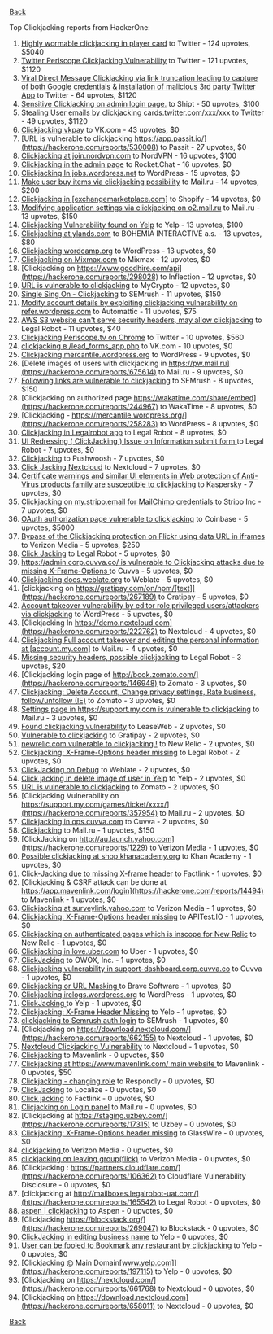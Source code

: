 [Back](../README.md)

Top Clickjacking reports from HackerOne:

1. [Highly wormable clickjacking in player card](https://hackerone.com/reports/85624) to Twitter - 124 upvotes, $5040
2. [Twitter Periscope Clickjacking Vulnerability](https://hackerone.com/reports/591432) to Twitter - 121 upvotes, $1120
3. [Viral Direct Message Clickjacking via link truncation leading to capture of both Google credentials & installation of malicious 3rd party Twitter App](https://hackerone.com/reports/643274) to Twitter - 64 upvotes, $1120
4. [Sensitive Clickjacking on admin login page.](https://hackerone.com/reports/389145) to Shipt - 50 upvotes, $100
5. [Stealing User emails by clickjacking cards.twitter.com/xxx/xxx](https://hackerone.com/reports/154963) to Twitter - 49 upvotes, $1120
6. [Clickjacking vkpay](https://hackerone.com/reports/374817) to VK.com - 43 upvotes, $0
7. [URL is vulnerable to clickjacking  https://app.passit.io/](https://hackerone.com/reports/530008) to Passit - 27 upvotes, $0
8. [Clickjacking at join.nordvpn.com](https://hackerone.com/reports/765955) to NordVPN - 16 upvotes, $100
9. [Clickjacking in the admin page](https://hackerone.com/reports/728004) to Rocket.Chat - 16 upvotes, $0
10. [Clickjacking In jobs.wordpress.net](https://hackerone.com/reports/223024) to WordPress - 15 upvotes, $0
11. [Make user buy items via clickjacking possibility](https://hackerone.com/reports/471967) to Mail.ru - 14 upvotes, $200
12. [Clickjacking in [exchangemarketplace.com]](https://hackerone.com/reports/658217) to Shopify - 14 upvotes, $0
13. [Modifying application settings via clickjacking on o2.mail.ru](https://hackerone.com/reports/355774) to Mail.ru - 13 upvotes, $150
14. [Clickjacking Vulnerability found on Yelp](https://hackerone.com/reports/214087) to Yelp - 13 upvotes, $100
15. [Clickjacking at ylands.com](https://hackerone.com/reports/405342) to BOHEMIA INTERACTIVE a.s. - 13 upvotes, $80
16. [Clickjacking wordcamp.org](https://hackerone.com/reports/230581) to WordPress - 13 upvotes, $0
17. [Clickjacking on Mixmax.com](https://hackerone.com/reports/234713) to Mixmax - 12 upvotes, $0
18. [Clickjacking on https://www.goodhire.com/api](https://hackerone.com/reports/298028) to Inflection - 12 upvotes, $0
19. [URL is vulnerable to clickjacking](https://hackerone.com/reports/712376) to MyCrypto - 12 upvotes, $0
20. [Single Sing On - Clickjacking](https://hackerone.com/reports/299009) to SEMrush - 11 upvotes, $150
21. [Modify account details by exploiting clickjacking vulnerability on refer.wordpress.com](https://hackerone.com/reports/765355) to Automattic - 11 upvotes, $75
22. [AWS S3 website can't serve security headers, may allow clickjacking](https://hackerone.com/reports/149572) to Legal Robot - 11 upvotes, $40
23. [Clickjacking Periscope.tv on Chrome](https://hackerone.com/reports/198622) to Twitter - 10 upvotes, $560
24. [clickjacking в /lead_forms_app.php](https://hackerone.com/reports/294334) to VK.com - 10 upvotes, $0
25. [Clickjacking mercantile.wordpress.org](https://hackerone.com/reports/264125) to WordPress - 9 upvotes, $0
26. [Delete images of users  with clickjacking in https://pw.mail.ru](https://hackerone.com/reports/675614) to Mail.ru - 9 upvotes, $0
27. [Following links are vulnerable to clickjacking](https://hackerone.com/reports/289246) to SEMrush - 8 upvotes, $150
28. [Clickjacking on authorized page https://wakatime.com/share/embed](https://hackerone.com/reports/244967) to WakaTime - 8 upvotes, $0
29. [Clickjacking - https://mercantile.wordpress.org/](https://hackerone.com/reports/258283) to WordPress - 8 upvotes, $0
30. [Clickjacking in Legalrobot app](https://hackerone.com/reports/270454) to Legal Robot - 8 upvotes, $0
31. [UI Redressing ( ClickJacking ) Issue on Information submit form ](https://hackerone.com/reports/163753) to Legal Robot - 7 upvotes, $0
32. [Clickjacking](https://hackerone.com/reports/200419) to Pushwoosh - 7 upvotes, $0
33. [Click Jacking Nextcloud](https://hackerone.com/reports/347782) to Nextcloud - 7 upvotes, $0
34. [Certificate warnings and similar UI elements in Web protection of Anti-Virus products family are susceptible to clickjacking](https://hackerone.com/reports/463695) to Kaspersky - 7 upvotes, $0
35. [Clickjacking on my.stripo.email for MailChimp credentials ](https://hackerone.com/reports/737625) to Stripo Inc - 7 upvotes, $0
36. [OAuth authorization page vulnerable to clickjacking](https://hackerone.com/reports/65825) to Coinbase - 5 upvotes, $5000
37. [Bypass of the Clickjacking protection on Flickr using data URL in iframes](https://hackerone.com/reports/7264) to Verizon Media - 5 upvotes, $250
38. [Click Jacking](https://hackerone.com/reports/163888) to Legal Robot - 5 upvotes, $0
39. [https://admin.corp.cuvva.co/ is vulnerable to Clickjacking attacks due to missing X-Frame-Options ](https://hackerone.com/reports/231434) to Cuvva - 5 upvotes, $0
40. [Clickjacking docs.weblate.org](https://hackerone.com/reports/223391) to Weblate - 5 upvotes, $0
41. [clickjacking on https://gratipay.com/on/npm/[text]](https://hackerone.com/reports/267189) to Gratipay - 5 upvotes, $0
42. [Account takeover vulnerability by editor role privileged users/attackers via clickjacking](https://hackerone.com/reports/388254) to WordPress - 5 upvotes, $0
43. [Clickjacking In https://demo.nextcloud.com](https://hackerone.com/reports/222762) to Nextcloud - 4 upvotes, $0
44. [Clickjacking Full account takeover and editing the personal information at [account.my.com]](https://hackerone.com/reports/261652) to Mail.ru - 4 upvotes, $0
45. [Missing security headers, possible clickjacking](https://hackerone.com/reports/64645) to Legal Robot - 3 upvotes, $20
46. [Clickjacking login page of http://book.zomato.com/](https://hackerone.com/reports/146948) to Zomato - 3 upvotes, $0
47. [Clickjacking: Delete Account, Change privacy settings, Rate business, follow/unfollow (IE)](https://hackerone.com/reports/338569) to Zomato - 3 upvotes, $0
48. [Settings page in https://support.my.com is vulnerable to clickjacking](https://hackerone.com/reports/667400) to Mail.ru - 3 upvotes, $0
49. [Found clickjacking vulnerability](https://hackerone.com/reports/119828) to LeaseWeb - 2 upvotes, $0
50. [Vulnerable to clickjacking](https://hackerone.com/reports/123782) to Gratipay - 2 upvotes, $0
51. [newrelic.com vulnerable to clickjacking !](https://hackerone.com/reports/123126) to New Relic - 2 upvotes, $0
52. [Clickjacking: X-Frame-Options header missing](https://hackerone.com/reports/163646) to Legal Robot - 2 upvotes, $0
53. [ClickJacking on Debug](https://hackerone.com/reports/225555) to Weblate - 2 upvotes, $0
54. [Click jacking in delete image of user in Yelp](https://hackerone.com/reports/201848) to Yelp - 2 upvotes, $0
55. [URL is vulnerable to clickjacking](https://hackerone.com/reports/337219) to Zomato - 2 upvotes, $0
56. [Clickjacking Vulnerability on https://support.my.com/games/ticket/xxxx/](https://hackerone.com/reports/357954) to Mail.ru - 2 upvotes, $0
57. [Clickjacking in ops.cuvva.com](https://hackerone.com/reports/583624) to Cuvva - 2 upvotes, $0
58. [Clickjacking](https://hackerone.com/reports/8724) to Mail.ru - 1 upvotes, $150
59. [ClickJacking on http://au.launch.yahoo.com](https://hackerone.com/reports/1229) to Verizon Media - 1 upvotes, $0
60. [Possible clickjacking at shop.khanacademy.org](https://hackerone.com/reports/6370) to Khan Academy - 1 upvotes, $0
61. [Click-Jacking due to missing X-frame header](https://hackerone.com/reports/17664) to Factlink - 1 upvotes, $0
62. [Clickjacking & CSRF attack can be done at https://app.mavenlink.com/login](https://hackerone.com/reports/14494) to Mavenlink - 1 upvotes, $0
63. [Clickjacking at surveylink.yahoo.com](https://hackerone.com/reports/3578) to Verizon Media - 1 upvotes, $0
64. [Clickjacking: X-Frame-Options header missing](https://hackerone.com/reports/129650) to APITest.IO - 1 upvotes, $0
65. [Clickjacking on authenticated pages which is inscope for New Relic](https://hackerone.com/reports/128645) to New Relic - 1 upvotes, $0
66. [Clickjacking in love.uber.com](https://hackerone.com/reports/137152) to Uber - 1 upvotes, $0
67. [ClickJacking](https://hackerone.com/reports/183127) to OWOX, Inc. - 1 upvotes, $0
68. [Clickjacking vulnerability in support-dashboard.corp.cuvva.co](https://hackerone.com/reports/231694) to Cuvva - 1 upvotes, $0
69. [Clickjacking or URL Masking ](https://hackerone.com/reports/204198) to Brave Software - 1 upvotes, $0
70. [Clickjacking irclogs.wordpress.org](https://hackerone.com/reports/267075) to WordPress - 1 upvotes, $0
71. [ClickJacking ](https://hackerone.com/reports/179839) to Yelp - 1 upvotes, $0
72. [Clickjacking: X-Frame Header Missing](https://hackerone.com/reports/168358) to Yelp - 1 upvotes, $0
73. [clickjacking to Semrush auth login](https://hackerone.com/reports/318295) to SEMrush - 1 upvotes, $0
74. [Clickjacking on https://download.nextcloud.com/](https://hackerone.com/reports/662155) to Nextcloud - 1 upvotes, $0
75. [Nextcloud Clickjacking Vulnerability](https://hackerone.com/reports/710996) to Nextcloud - 1 upvotes, $0
76. [Clickjacking](https://hackerone.com/reports/21110) to Mavenlink - 0 upvotes, $50
77. [Clickjacking at https://www.mavenlink.com/ main website ](https://hackerone.com/reports/14631) to Mavenlink - 0 upvotes, $50
78. [Clickjacking - changing role](https://hackerone.com/reports/7924) to Respondly - 0 upvotes, $0
79. [ClickJacking](https://hackerone.com/reports/7862) to Localize - 0 upvotes, $0
80. [Click jacking](https://hackerone.com/reports/13550) to Factlink - 0 upvotes, $0
81. [Clicjacking on Login panel](https://hackerone.com/reports/8459) to Mail.ru - 0 upvotes, $0
82. [Clickjacking at https://staging.uzbey.com/](https://hackerone.com/reports/17315) to Uzbey - 0 upvotes, $0
83. [Clickjacking: X-Frame-Options header missing](https://hackerone.com/reports/27594) to GlassWire - 0 upvotes, $0
84. [clickjacking ](https://hackerone.com/reports/1207) to Verizon Media - 0 upvotes, $0
85. [clickjacking on leaving group(flick)](https://hackerone.com/reports/7745) to Verizon Media - 0 upvotes, $0
86. [Clickjacking : https://partners.cloudflare.com/](https://hackerone.com/reports/106362) to Cloudflare Vulnerability Disclosure - 0 upvotes, $0
87. [clickjacking at http://mailboxes.legalrobot-uat.com/](https://hackerone.com/reports/165542) to Legal Robot - 0 upvotes, $0
88. [aspen | clickjacking](https://hackerone.com/reports/272387) to Aspen - 0 upvotes, $0
89. [Clickjacking https://blockstack.org/](https://hackerone.com/reports/269047) to Blockstack - 0 upvotes, $0
90. [ClickJacking in editing business name](https://hackerone.com/reports/227837) to Yelp - 0 upvotes, $0
91. [User can be fooled to Bookmark any restaurant by clickjacking](https://hackerone.com/reports/228295) to Yelp - 0 upvotes, $0
92. [Clickjacking @ Main Domain[www.yelp.com]](https://hackerone.com/reports/197115) to Yelp - 0 upvotes, $0
93. [Clickjacking on https://nextcloud.com/](https://hackerone.com/reports/661768) to Nextcloud - 0 upvotes, $0
94. [Clickjacking on https://download.nextcloud.com](https://hackerone.com/reports/658011) to Nextcloud - 0 upvotes, $0


[Back](../README.md)